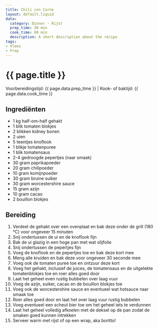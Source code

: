 ```yaml
---
title: Chili con Carne
layout: default.liquid
data:
  category: Dinner - Rijst
  prep_time: 30 min
  cook_time: 60 min
  description: A short description about the recipe
tags:
- Vlees
- Prep
---
```

# {{ page.title }}

Voorbereidingstijd: {{ page.data.prep_time }} | Kook- of baktijd: {{ page.data.cook_time }}

## Ingrediënten
- 1 kg half-om-half gehakt
- 1 blik tomaten blokjes
- 2 blikken kidney bonen
- 2 uien
- 5 teentjes knoflook
- 1 blikje tomatenpuree
- 1 blik tomatensaus
- 2-4 gedroogde pepertjes (naar smaak)
- 30 gram paprikapoeder
- 20 gram chilipoeder
- 10 gram komijnpoeder
- 30 gram bruine suiker
- 30 gram worcestershire sauce
- 15 gram azijn
- 10 gram cacao
- 2 bouillon blokjes

## Bereiding
1. Verdeel de gehakt over een ovenplaat en bak deze onder de grill (180 °C) voor ongeveer 15 minuten
2. Snij ondertussen de ui en de knoflook fijn
3. Bak de ui glazig in een hoge pan met wat olijfolie
4. Snij ondertussen de pepertjes fijn
5. Voeg de knoflook en de pepertjes toe en bak deze kort mee
6. Meng alle kruiden en bak deze voor ongeveer 30 seconde mee
7. Voeg ook de tomaten puree toe en ontzuur deze kort
8. Voeg het gehakt, inclusief de juices, de tomatensaus en de uitgelekte tomatenblokjes toe en roer alles goed door
9. Laat het geheel even rustig bubbelen over laag vuur
10. Voeg de azijn, suiker, cacao en de bouillon blokjes toe
11. Voeg ook de worcestershire sauce en eventueel wat hotsauce naar smaak toe
12. Roer alles goed door en laat het over laag vuur rustig bubbelen
13. Voeg eventueel een scheut bier toe om het geheel iets te verdunnen
14. Laat het geheel volledig afkoelen met de deksel op de pan zodat de smaken goed kunnen intrekken
15. Serveer warm met rijst of op een wrap, aka boritto!

